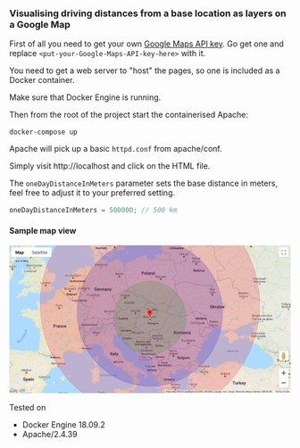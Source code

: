 ### Visualising driving distances from a base location as layers on a Google Map

First of all you need to get your own [Google Maps API key](https://developers.google.com/maps/documentation/javascript/get-api-key). Go get one and replace `<put-your-Google-Maps-API-key-here>` with it.

You need to get a web server to "host" the pages, so one is included as a Docker container.

Make sure that Docker Engine is running.

Then from the root of the project start the containerised Apache:

```shell
docker-compose up
```

Apache will pick up a basic `httpd.conf` from apache/conf.

Simply visit http://localhost and click on the HTML file.

The `oneDayDistanceInMeters` parameter sets the base distance in meters, feel free to adjust it to your preferred setting.

```javascript
oneDayDistanceInMeters = 500000; // 500 km
```

#### Sample map view

![sample map view](local/assets/images/sample-map-view.png)

Tested on

* Docker Engine 18.09.2
* Apache/2.4.39
